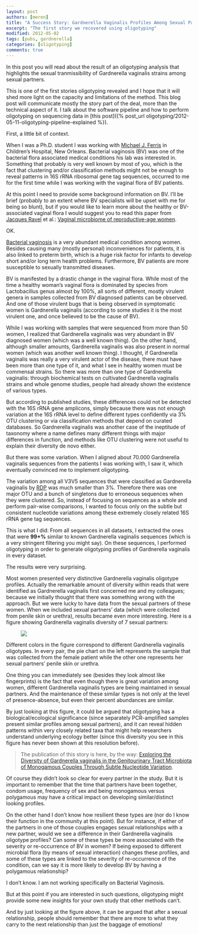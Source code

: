 ```yaml
---
layout: post
authors: [meren]
title: "A Success Story: Gardnerella Vaginalis Profiles Among Sexual Partners"
excerpt: "The first story we recovered using oligotyping"
modified: 2012-05-02
tags: [pubs, gardnerella]
categories: [oligotyping]
comments: true
---
```




In this post you will read about the result of an oligotyping analysis that highlights the sexual tranmissibility of Gardnerella vaginalis strains among sexual partners.

This is one of the first stories oligotyping revealed and I hope that it will shed more light on the capacity and limitations of the method. This blog post will communicate mostly the story part of the deal, more than the technical aspect of it. I talk about the software pipeline and how to perform oligotyping on sequencing data in [this post]({% post_url oligotyping/2012-05-11-oligotyping-pipeline-explained %}).

First, a little bit of context.

When I was a Ph.D. student I was working with [Michael J. Ferris](http://www.medschool.lsuhsc.edu/microbiology/faculty_detail.aspx?name=ferris_michael) in Children’s Hospital, New Orleans. Bacterial vaginosis (BV) was one of the bacterial flora associated medical conditions his lab was interested in. Something that probably is very well known by most of you, which is the fact that clustering and/or classification methods might not be enough to reveal patterns in 16S rRNA ribosomal gene tag sequences, occurred to me for the first time while I was working with the vaginal flora of BV patients.

At this point I need to provide some background information on BV. I’ll be brief (probably to an extent where BV specialists will be upset with me for being so blunt), but if you would like to learn more about the healthy or BV-associated vaginal flora I would suggest you to read this paper from [Jacques Ravel](http://medschool.umaryland.edu/facultyresearchprofile/viewprofile.aspx?id=20283) et al.: [Vaginal microbiome of reproductive-age women](http://www.pnas.org/content/108/suppl.1/4680.long).

OK.

[Bacterial vaginosis](http://en.wikipedia.org/wiki/Bacterial_vaginosis) is a very abundant medical condition among women. Besides causing many (mostly personal) inconveniences for patients, it is also linked to preterm birth, which is a huge risk factor for infants to develop short and/or long term health problems. Furthermore, BV patients are more susceptible to sexually transmitted diseases.

BV is manifested by a drastic change in the vaginal flora. While most of the time a healthy woman’s vaginal flora is dominated by species from Lactobacillus genus almost by 100%, all sorts of different, mostly virulent genera in samples collected from BV diagnosed patients can be observed. And one of those virulent bugs that is being observed in symptomatic women is Gardnerella vaginalis (according to some studies it is the most virulent one, and once believed to be the cause of BV).

While I was working with samples that were sequenced from more than 50 women, I realized that Gardnerella vaginalis was very abundant in BV diagnosed women (which was a well known thing). On the other hand, although smaller amounts, Gardnerella vaginalis was also present in normal women (which was another well known thing). I thought, if Gardnerella vaginalis was really a very virulent actor of the disease, there must have been more than one type of it, and what I see in healthy women must be commensal strains. So there was more than one type of Gardnerella vaginalis: through biochemical tests on cultivated Gardnerella vaginalis strains and whole genome studies, people had already shown the existence of various types.

But according to published studies, these differences could not be detected with the 16S rRNA gene amplicons, simply because there was not enough variation at the 16S rRNA level to define different types confidently via 3% OTU clustering or via classification methods that depend on curated databases. So Gardnerella vaginalis was another case of the ineptitude of taxonomy where a name defines many different things with major differences in function, and methods like OTU clustering were not useful to explain their diversity de novo either.

But there was some variation. When I aligned about 70.000 Gardnerella vaginalis sequences from the patients I was working with, I saw it, which eventually convinced me to implement oligotyping.

The variation among all V3V5 sequences that were classified as Gardnerella vaginalis by [RDP](http://rdp.cme.msu.edu/) was much smaller than 3%. Therefore there was one major OTU and a bunch of singletons due to erroneous sequences when they were clustered. So, instead of focusing on sequences as a whole and perform pair-wise comparisons, I wanted to focus only on the subtle but consistent nucleotide variations among these extremely closely related 16S rRNA gene tag sequences.

This is what I did: From all sequences in all datasets, I extracted the ones that were **99+%** similar to known Gardnerella vaginalis sequences (which is a very stringent filtering you might say). On these sequences, I performed oligotyping in order to generate oligotyping profiles of Gardnerella vaginalis in every dataset.

The results were very surprising.

Most women presented very distinctive Gardnerella vaginalis oligotype profiles. Actually the remarkable amount of diversity within reads that were identified as Gardnerella vaginalis first concerned me and my colleagues; because we initially thought that there was something wrong with the approach. But we were lucky to have data from the sexual partners of these women. When we included sexual partners’ data (which were collected from penile skin or urethra), results became even more interesting. Here is a figure showing Gardnerella vaginalis diversity of 7 sexual partners:

<figure>
	<a href="{{ site.url }}/images/oligotyping/gvagpiecharts.png"><img src="{{ site.url }}/images/oligotyping/gvagpiecharts.png"></a>
</figure>

Different colors in the figure correspond to different Gardnerella vaginalis oligotypes. In every pair, the pie chart on the left represents the sample that was collected from the female patient while the other one represents her sexual partners’ penile skin or urethra.

One thing you can immediately see (besides they look almost like fingerprints) is the fact that even though there is great variation among women, different Gardnerella vaginalis types are being maintained in sexual partners. And the maintenance of these similar types is not only at the level of presence-absence, but even their percent abundances are similar.

By just looking at this figure, it could be argued that oligotyping has a biological/ecological significance (since separately PCR-amplified samples present similar profiles among sexual partners), and it can reveal hidden patterns within very closely related taxa that might help researchers understand underlying ecology better (since this diversity you see in this figure has never been shown at this resolution before).

> The publication of this story is here, by the way: [Exploring the Diversity of Gardnerella vaginalis in the Genitourinary Tract Microbiota of Monogamous Couples Through Subtle Nucleotide Variation](http://www.plosone.org/article/info:doi/10.1371/journal.pone.0026732).

Of course they didn’t look so clear for every partner in the study. But it is important to remember that the time that partners have been together, condom usage, frequency of sex and being monogamous versus polygamous may have a critical impact on developing similar/distinct looking profiles.

On the other hand I don’t know how resilient these types are (nor do I know their function in the community at this point). But for instance, if either of the partners in one of those couples engages sexual relationships with a new partner, would we see a difference in their Gardnerella vaginalis oligotype profiles? Can some of these types be more associated with the severity or re-occurrence of BV in women? If being exposed to different microbial flora (by means of sexual interaction) changes these profiles, and some of these types are linked to the severity of re-occurrence of the condition, can we say it is more likely to develop BV by having a polygamous relationship?

I don’t know. I am not working specifically on Bacterial Vaginosis.

But at this point if you are interested in such questions, oligotyping might provide some new insights for your own study that other methods can’t.

And by just looking at the figure above, it can be argued that after a sexual relationship, people should remember that there are more to what they carry to the next relationship than just the baggage of emotions!

